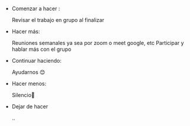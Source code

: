
- Comenzar a hacer :

   Revisar el trabajo en grupo al finalizar

- Hacer más:

   Reuniones semanales ya sea por zoom o meet google, etc
   Participar y hablar más con el grupo

- Continuar haciendo:

   Ayudarnos 😊

- Hacer menos:

   Silencio👻

- Dejar de hacer 

  ..
